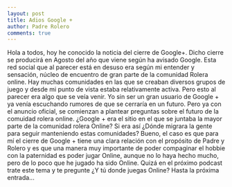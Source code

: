 ```yaml
---
layout: post
title: Adios Google +
author: Padre Rolero
comments: true
---
```

Hola a todos, hoy he conocido la noticia del cierre de Google+. Dicho cierre se producirá en Agosto del año que viene según ha avisado Google. Esta red social que al parecer está en desuso era según mi entender
y sensación, núcleo de encuentro de gran parte de la comunidad Rolera online. Hay muchas comunidades en las que se creaban diversos grupos de juego y desde mi punto de vista estaba relativamente activa. Pero esto
al parecer era algo que se veía venir. Yo sin ser un gran usuario de Google + ya venía escuchando rumores de que se cerraría en un futuro. Pero ya con el anuncio oficial, se comienzan a plantear preguntas sobre 
el futuro de la comuidad rolera online. ¿Google + era el sitio en el que se juntaba la mayor parte de la comunidad rolera Online? Si era así ¿Dónde migrara la gente para seguir manteniendo estas comunidades? 
Bueno, el caso es que para mí el cierre de Google + tiene una clara relación con el propósito de Padre y Rolero y es que una manera muy importante de poder compaginar el hobbie con la paternidad es poder jugar Online,
aunque no lo haya hecho mucho, pero de lo poco que he jugado ha sido Online. Quizá en el próximo podcast trate este tema y te pregunte ¿Y tú donde juegas Online? Hasta la próxima entrada...
